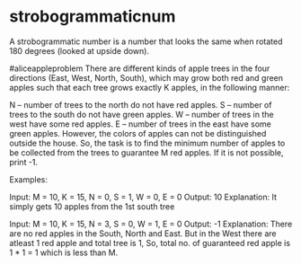 # strobogrammaticnum
A strobogrammatic number is a number that looks the same when rotated 180 degrees (looked at upside down).

#aliceappleproblem
There are different kinds of apple trees in the four directions (East, West, North, South), which may grow both red and green apples such that each tree grows exactly K apples, in the following manner:

N – number of trees to the north do not have red apples.
S – number of trees to the south do not have green apples.
W – number of trees in the west have some red apples.
E – number of trees in the east have some green apples.
However, the colors of apples can not be distinguished outside the house. So, the task is to find the minimum number of apples to be collected from the trees to guarantee M red apples. If it is not possible, print -1.

Examples:

Input: M = 10, K = 15, N = 0, S = 1, W = 0, E = 0
Output: 10
Explanation: It simply gets 10 apples from the 1st south tree

Input: M = 10, K = 15, N = 3, S = 0, W = 1, E = 0
Output: -1
Explanation: There are no red apples in the South, North and East. But in the West there are atleast 1 red apple and total tree is 1, So, total no. of guaranteed red apple is 1 * 1 = 1 which is less than M.
